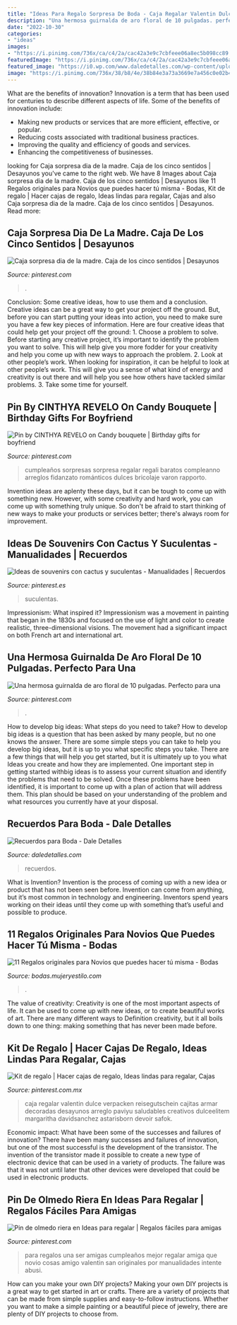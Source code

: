 ```yaml
---
title: "Ideas Para Regalo Sorpresa De Boda - Caja Regalar Valentin Dulce Verpacken Reisegutschein Cajitas Armar Decoradas Desayunos Arreglo Paviyu Saludables Creativos Dulceelitem Margaritha Davidsanchez Astarisborn Devoir Safok"
description: "Una hermosa guirnalda de aro floral de 10 pulgadas. perfecto para una"
date: "2022-10-30"
categories:
- "ideas"
images:
- "https://i.pinimg.com/736x/ca/c4/2a/cac42a3e9c7cbfeee06a8ec5b098cc89.jpg"
featuredImage: "https://i.pinimg.com/736x/ca/c4/2a/cac42a3e9c7cbfeee06a8ec5b098cc89.jpg"
featured_image: "https://i0.wp.com/www.daledetalles.com/wp-content/uploads/2016/07/recuerdos-para-boda15.jpg"
image: "https://i.pinimg.com/736x/38/b8/4e/38b84e3a73a3669e7a456c0e02b439f3.jpg"
---
```



What are the benefits of innovation?
Innovation is a term that has been used for centuries to describe different aspects of life. Some of the benefits of innovation include: 
- Making new products or services that are more efficient, effective, or popular.
- Reducing costs associated with traditional business practices.
- Improving the quality and efficiency of goods and services. 
- Enhancing the competitiveness of businesses.

	

		
looking for Caja sorpresa dia de la madre. Caja de los cinco sentidos | Desayunos you've came to the right web. We have 8 Images about Caja sorpresa dia de la madre. Caja de los cinco sentidos | Desayunos like 11 Regalos originales para Novios que puedes hacer tú misma - Bodas, Kit de regalo | Hacer cajas de regalo, Ideas lindas para regalar, Cajas and also Caja sorpresa dia de la madre. Caja de los cinco sentidos | Desayunos. Read more:
		
    
## Caja Sorpresa Dia De La Madre. Caja De Los Cinco Sentidos | Desayunos

<img loading=lazy src="https://i.pinimg.com/736x/a8/8e/24/a88e24a704beb7ab03df380ac876fb71.jpg" onerror="this.onerror=null;this.src='https://tse2.mm.bing.net/th?id=OIP.bzskAA94v0DhWdzJyv8fAwHaNK&amp;pid=15.1';" alt="Caja sorpresa dia de la madre. Caja de los cinco sentidos | Desayunos">

_Source: pinterest.com_

>. 

	

Conclusion: Some creative ideas, how to use them and a conclusion.
Creative ideas can be a great way to get your project off the ground. But, before you can start putting your ideas into action, you need to make sure you have a few key pieces of information. Here are four creative ideas that could help get your project off the ground: 1. Choose a problem to solve. Before starting any creative project, it’s important to identify the problem you want to solve. This will help give you more fodder for your creativity and help you come up with new ways to approach the problem. 2. Look at other people’s work. When looking for inspiration, it can be helpful to look at other people’s work. This will give you a sense of what kind of energy and creativity is out there and will help you see how others have tackled similar problems. 3. Take some time for yourself.

    
## Pin By CINTHYA REVELO On Candy Bouquete | Birthday Gifts For Boyfriend

<img loading=lazy src="https://i.pinimg.com/736x/c3/f5/a3/c3f5a3cead065219c899b49364153579.jpg" onerror="this.onerror=null;this.src='https://tse2.mm.bing.net/th?id=OIP.dwQRnbT3oQD-GQ3uZhUT-QHaJ4&amp;pid=15.1';" alt="Pin by CINTHYA REVELO on Candy bouquete | Birthday gifts for boyfriend">

_Source: pinterest.com_

>cumpleaños sorpresas sorpresa regalar regali baratos compleanno arreglos fidanzato románticos dulces bricolaje varon rapporto. 

	

Invention ideas are aplenty these days, but it can be tough to come up with something new. However, with some creativity and hard work, you can come up with something truly unique. So don't be afraid to start thinking of new ways to make your products or services better; there's always room for improvement.

    
## Ideas De Souvenirs Con Cactus Y Suculentas - Manualidades | Recuerdos

<img loading=lazy src="https://i.pinimg.com/736x/ca/c4/2a/cac42a3e9c7cbfeee06a8ec5b098cc89.jpg" onerror="this.onerror=null;this.src='https://tse3.mm.bing.net/th?id=OIP.1qALqsFAsMzLg62lVRyjNQHaJQ&amp;pid=15.1';" alt="Ideas de souvenirs con cactus y suculentas - Manualidades | Recuerdos">

_Source: pinterest.es_

>suculentas. 

	

Impressionism: What inspired it?
Impressionism was a movement in painting that began in the 1830s and focused on the use of light and color to create realistic, three-dimensional visions. The movement had a significant impact on both French art and international art.

    
## Una Hermosa Guirnalda De Aro Floral De 10 Pulgadas. Perfecto Para Una

<img loading=lazy src="https://i.pinimg.com/736x/fe/9b/db/fe9bdbf9a8d31192130d5bed07e0af39.jpg" onerror="this.onerror=null;this.src='https://tse2.mm.bing.net/th?id=OIP.4nFg-NseFBpaz0Qh6xEyXAHaJ4&amp;pid=15.1';" alt="Una hermosa guirnalda de aro floral de 10 pulgadas. Perfecto para una">

_Source: pinterest.com_

>. 

	

How to develop big ideas: What steps do you need to take?
How to develop big ideas is a question that has been asked by many people, but no one knows the answer. There are some simple steps you can take to help you develop big ideas, but it is up to you what specific steps you take. There are a few things that will help you get started, but it is ultimately up to you what Ideas you create and how they are implemented.
One important step in getting started withbig ideas is to assess your current situation and identify the problems that need to be solved. Once these problems have been identified, it is important to come up with a plan of action that will address them. This plan should be based on your understanding of the problem and what resources you currently have at your disposal.

    
## Recuerdos Para Boda - Dale Detalles

<img loading=lazy src="https://i0.wp.com/www.daledetalles.com/wp-content/uploads/2016/07/recuerdos-para-boda15.jpg" onerror="this.onerror=null;this.src='https://tse2.mm.bing.net/th?id=OIP.W_kAOJr48QBFHwT11TJqrgHaHa&amp;pid=15.1';" alt="Recuerdos para Boda - Dale Detalles">

_Source: daledetalles.com_

>recuerdos. 

	

What is Invention?
Invention is the process of coming up with a new idea or product that has not been seen before. Invention can come from anything, but it’s most common in technology and engineering. Inventors spend years working on their ideas until they come up with something that’s useful and possible to produce.

    
## 11 Regalos Originales Para Novios Que Puedes Hacer Tú Misma - Bodas

<img loading=lazy src="http://bodas.mujeryestilo.com/wp-content/uploads/2015/02/Wedding-gifts-9.jpg" onerror="this.onerror=null;this.src='https://tse1.mm.bing.net/th?id=OIP.fFJtvDt5h644OUP9tV-5QQAAAA&amp;pid=15.1';" alt="11 Regalos originales para Novios que puedes hacer tú misma - Bodas">

_Source: bodas.mujeryestilo.com_

>. 

	

The value of creativity:
Creativity is one of the most important aspects of life. It can be used to come up with new ideas, or to create beautiful works of art. There are many different ways to Definition creativity, but it all boils down to one thing: making something that has never been made before.

    
## Kit De Regalo | Hacer Cajas De Regalo, Ideas Lindas Para Regalar, Cajas

<img loading=lazy src="https://i.pinimg.com/736x/74/87/88/7487889e980dd95c2b9c44bc4e7d4421.jpg" onerror="this.onerror=null;this.src='https://tse2.mm.bing.net/th?id=OIP.zIbdigkuD6vGRRPaj3i1EQHaJ3&amp;pid=15.1';" alt="Kit de regalo | Hacer cajas de regalo, Ideas lindas para regalar, Cajas">

_Source: pinterest.com.mx_

>caja regalar valentin dulce verpacken reisegutschein cajitas armar decoradas desayunos arreglo paviyu saludables creativos dulceelitem margaritha davidsanchez astarisborn devoir safok. 

	

Economic impact: What have been some of the successes and failures of innovation?
There have been many successes and failures of innovation, but one of the most successful is the development of the transistor. The invention of the transistor made it possible to create a new type of electronic device that can be used in a variety of products. The failure was that it was not until later that other devices were developed that could be used in electronic products.

    
## Pin De Olmedo Riera En Ideas Para Regalar | Regalos Fáciles Para Amigas

<img loading=lazy src="https://i.pinimg.com/736x/38/b8/4e/38b84e3a73a3669e7a456c0e02b439f3.jpg" onerror="this.onerror=null;this.src='https://tse4.mm.bing.net/th?id=OIP.7PdPp3FS6DkoqQ_G5lUQIwHaJQ&amp;pid=15.1';" alt="Pin de olmedo riera en Ideas para regalar | Regalos fáciles para amigas">

_Source: pinterest.com_

>para regalos una ser amigas cumpleaños mejor regalar amiga que novio cosas amigo valentin san originales por manualidades intente abusi. 

	

How can you make your own DIY projects?
Making your own DIY projects is a great way to get started in art or crafts. There are a variety of projects that can be made from simple supplies and easy-to-follow instructions. Whether you want to make a simple painting or a beautiful piece of jewelry, there are plenty of DIY projects to choose from.

